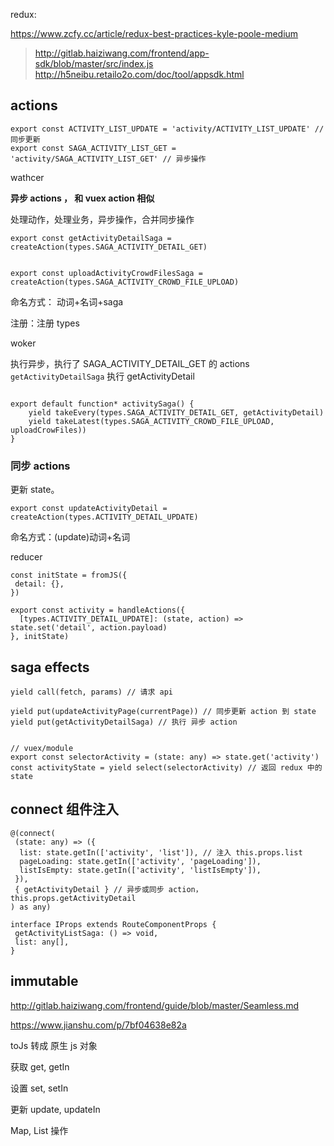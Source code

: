 redux:

<https://www.zcfy.cc/article/redux-best-practices-kyle-poole-medium>



> http://gitlab.haiziwang.com/frontend/app-sdk/blob/master/src/index.js 
http://h5neibu.retailo2o.com/doc/tool/appsdk.html

## actions

```
export const ACTIVITY_LIST_UPDATE = 'activity/ACTIVITY_LIST_UPDATE' // 同步更新
export const SAGA_ACTIVITY_LIST_GET = 'activity/SAGA_ACTIVITY_LIST_GET' // 异步操作
```



wathcer

**异步 actions ， 和 vuex action 相似**

处理动作，处理业务，异步操作，合并同步操作

```
export const getActivityDetailSaga = createAction(types.SAGA_ACTIVITY_DETAIL_GET)


export const uploadActivityCrowdFilesSaga = createAction(types.SAGA_ACTIVITY_CROWD_FILE_UPLOAD)
```

命名方式： 动词+名词+saga

注册：注册 types



woker

执行异步，执行了 SAGA_ACTIVITY_DETAIL_GET 的 actions `getActivityDetailSaga` 执行 getActivityDetail

```

export default function* activitySaga() {
	yield takeEvery(types.SAGA_ACTIVITY_DETAIL_GET, getActivityDetail)
	yield takeLatest(types.SAGA_ACTIVITY_CROWD_FILE_UPLOAD, uploadCrowFiles))
}
```





### 同步 actions

更新 state。

```
export const updateActivityDetail = createAction(types.ACTIVITY_DETAIL_UPDATE)
```

命名方式：(update)动词+名词



reducer

```
const initState = fromJS({
 detail: {},
})
```

```
export const activity = handleActions({
  [types.ACTIVITY_DETAIL_UPDATE]: (state, action) => state.set('detail', action.payload)
}, initState)
```





## saga effects

``` 
yield call(fetch, params) // 请求 api

yield put(updateActivityPage(currentPage)) // 同步更新 action 到 state
yield put(getActivityDetailSaga) // 执行 异步 action


// vuex/module
export const selectorActivity = (state: any) => state.get('activity')
const activityState = yield select(selectorActivity) // 返回 redux 中的 state
```





## connect 组件注入



```
@(connect(
 (state: any) => ({
  list: state.getIn(['activity', 'list']), // 注入 this.props.list
  pageLoading: state.getIn(['activity', 'pageLoading']),
  listIsEmpty: state.getIn(['activity', 'listIsEmpty']),
 }),
 { getActivityDetail } // 异步或同步 action， this.props.getActivityDetail
) as any)
```

```
interface IProps extends RouteComponentProps {
 getActivityListSaga: () => void,
 list: any[],
}
```

## immutable

<http://gitlab.haiziwang.com/frontend/guide/blob/master/Seamless.md>

<https://www.jianshu.com/p/7bf04638e82a>



toJs 转成 原生 js 对象



获取 get, getIn



设置 set, setIn



更新 update, updateIn



Map, List 操作